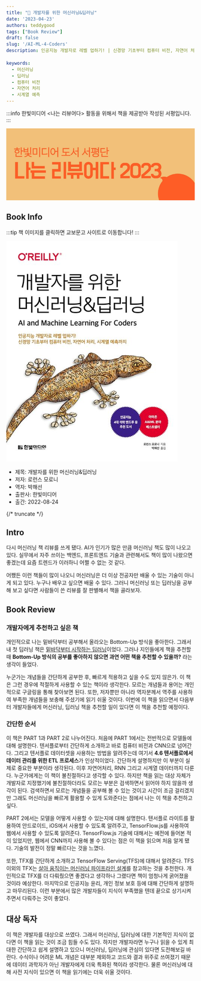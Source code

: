 ```yaml
---
title: "📖 개발자를 위한 머신러닝&딥러닝"
date: '2023-04-23'
authors: teddygood
tags: ["Book Review"]
draft: false
slug: '/AI-ML-4-Coders'
description: 인공지능 개발자로 레벨 업하기! | 신경망 기초부터 컴퓨터 비전, 자연어 처리, 시계열 예측까지

keywords:
  - 머신러닝 
  - 딥러닝
  - 컴퓨터 비전
  - 자연어 처리
  - 시계열 예측
---
```


:::info
한빛미디어 \<나는 리뷰어다\> 활동을 위해서 책을 제공받아 작성된 서평입니다.
:::

![나는 리뷰어다 2023](../assets/I-am-reviewer-2023.jpg)

## Book Info

:::tip
책 이미지를 클릭하면 교보문고 사이트로 이동합니다!
:::

[![책](../assets/review/AI-ML-4-Coders.jpg)](https://product.kyobobook.co.kr/detail/S000061585519)

- 제목: 개발자를 위한 머신러닝&딥러닝
- 저자: 로런스 모로니
- 역자: 박해선
- 출판사: 한빛미디어
- 출간: 2022-08-24

{/* truncate */}

## Intro

다시 머신러닝 책 리뷰를 쓰게 됐다. AI가 인기가 많은 만큼 머신러닝 책도 많이 나오고 있다. 실무에서 자주 쓰이는 백엔드, 프론트엔드 기술과 관련해서도 책이 많이 나왔으면 좋겠는데 요즘 트렌드가 이러하니 어쩔 수 없는 것 같다. 

어쨌든 이런 책들이 많이 나오니 머신러닝은 더 이상 전공자만 배울 수 있는 기술이 아니게 되고 있다. 누구나 배우고 싶으면 배울 수 있다. 그러니 머신러닝 또는 딥러닝을 공부해 보고 싶다면 사람들이 쓴 리뷰를 잘 판별해서 책을 골라보자. 

## Book Review

### 개발자에게 추천하고 싶은 책

개인적으로 나는 밑바닥부터 공부해서 올라오는 Bottom-Up 방식을 좋아한다. 그래서 내 첫 딥러닝 책은 [밑바닥부터 시작하는 딥러닝](https://teddygood.github.io/blog/deep-learning-from-scratch)이었다. 그러나 지인들에게 책을 추천할 때 **Bottom-Up 방식의 공부를 좋아하지 않으면 과연 어떤 책을 추천할 수 있을까?** 라는 생각이 들었다. 

누군가는 개념들을 간단하게 공부한 후, 빠르게 적용하고 싶을 수도 있지 않은가. 이 책은 그런 경우에 적절하게 사용할 수 있는 책이라 생각한다. 모르는 개념들과 용어는 개인적으로 구글링을 통해 찾아보면 된다. 또한, 저자뿐만 아니라 역자분께서 역주를 사용하여 부족한 개념들을 보충해 주셨기에 읽기 쉬울 것이다. 이번에 이 책을 읽으면서 다음부터 개발자들에게 머신러닝, 딥러닝 책을 추천할 일이 있다면 이 책을 추천할 예정이다. 

### 간단한 순서

이 책은 PART 1과 PART 2로 나누어진다. 처음에 PART 1에서는 전반적으로 모델들에 대해 설명한다. 텐서플로부터 간단하게 소개하고 바로 컴퓨터 비전과 CNN으로 넘어간다. 그리고 텐서플로 데이터셋을 사용하는 방법을 알려주는데 여기서 **4.6 텐서플로에서 데이터 관리를 위한 ETL 프로세스**가 인상적이었다. 간단하게 설명하지만 이 부분이 실제로 중요한 부분이라 생각된다. 이후 자연어처리, RNN 그리고 시계열 데이터까지 다룬다. 누군가에게는 이 책이 불친절하다고 생각할 수 있다. 하지만 책을 읽는 대상 자체가 개발자로 지정했기에 불친절하더라도 모르는 부분은 검색하면서 읽어야 하지 않을까 생각이 된다. 검색하면서 모르는 개념들을 공부해 볼 수 있는 것이고 시간이 조금 걸리겠지만 그래도 머신러닝을 빠르게 활용할 수 있게 도와준다는 점에서 나는 이 책을 추천하고 싶다.

PART 2에서는 모델을 어떻게 사용할 수 있는지에 대해 설명한다. 
 텐서플로 라이트를 활용하여 안드로이드, iOS에서 사용할 수 있도록 알려주고, TensorFlow.js를 사용하여 웹에서 사용할 수 있도록 알려준다. TensorFlow.js 기술에 대해서는 예전에 들어본 적이 있었지만, 웹에서 CNN까지 사용해 볼 수 있다는 점은 이 책을 읽으며 처음 알게 됐다. 기술의 발전이 정말 빠르다는 것을 느꼈다.

또한, TFX를 간단하게 소개하고 TensorFlow Serving(TFS)에 대해서 알려준다. TFS 이외의 TFX는 [살아 움직이는 머신러닝 파이프라인 설계](https://teddygood.github.io/blog/building-machine-learning-pipelines)를 참고하는 것을 추천한다. 개인적으로 TFX를 더 다뤄줬으면 좋겠다고 생각하나 그랬다면 책이 엄청나게 굵어졌을 것이라 예상한다. 마지막으로 인공지능 윤리, 개인 정보 보호 등에 대해 간단하게 설명하고 마무리된다. 이런 부분에서 많은 개발자들이 지식이 부족했을 텐데 끝으로 상기시켜 주면서 다뤄주는 것이 좋았다.

## 대상 독자

이 책은 개발자를 대상으로 쓰였다. 그래서 머신러닝, 딥러닝에 대한 기본적인 지식이 없다면 이 책을 읽는 것이 조금 힘들 수도 있다. 하지만 개발자라면 누구나 읽을 수 있게 최대한 간단하고 쉽게 설명하고 있으니 머신러닝, 딥러닝에 관심이 있다면 도전해보길 바란다. 수식이나 어려운 ML 개념은 대부분 제외하고 코드와 결과 위주로 쓰여졌기 때문에 데이터 과학자가 아닌 개발자에게 더욱 특화된 책이라 생각한다. 물론 머신러닝에 대해 사전 지식이 있으면 이 책을 읽기에는 더욱 쉬울 것이다.